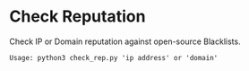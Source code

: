 # Check Reputation
Check IP or Domain reputation against open-source Blacklists.
```
Usage: python3 check_rep.py 'ip address' or 'domain'
```
